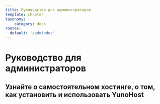 ```yaml
---
title: Руководство для администраторов
template: chapter
taxonomy:
    category: docs
routes:
  default: '/admindoc'
---
```


# Руководство для администраторов

## Узнайте о самостоятельном хостинге, о том, как установить и использовать YunoHost
